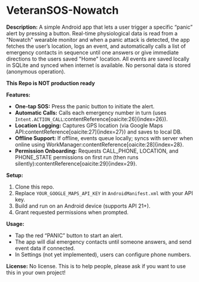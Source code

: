 # VeteranSOS-Nowatch

**Description:** A simple Android app that lets a user trigger a specific “panic” alert by pressing a button. Real-time physiological data is read from a "Nowatch" wearable monitor and when a panic attack is detected, the app fetches the user’s location, logs an event, and automatically calls a list of emergency contacts in sequence until one answers or give immediate directions to the users saved "Home" location. All events are saved locally in SQLite and synced when internet is available. No personal data is stored (anonymous operation). 

**This Repo is NOT production ready**

**Features:** 
- **One-tap SOS:** Press the panic button to initiate the alert.
- **Automatic Calls:** Calls each emergency number in turn (uses `Intent.ACTION_CALL`:contentReference[oaicite:26]{index=26}).
- **Location Logging:** Captures GPS location (via Google Maps API:contentReference[oaicite:27]{index=27}) and saves to local DB.
- **Offline Support:** If offline, events queue locally; syncs with server when online using WorkManager:contentReference[oaicite:28]{index=28}.
- **Permission Onboarding:** Requests CALL_PHONE, LOCATION, and PHONE_STATE permissions on first run (then runs silently):contentReference[oaicite:29]{index=29}.

**Setup:** 
1. Clone this repo.  
2. Replace `YOUR_GOOGLE_MAPS_API_KEY` in `AndroidManifest.xml` with your API key.  
3. Build and run on an Android device (supports API 21+).  
4. Grant requested permissions when prompted.  

**Usage:** 
- Tap the red “PANIC” button to start an alert.  
- The app will dial emergency contacts until someone answers, and send event data if connected.  
- In Settings (not yet implemented), users can configure phone numbers.

**License:** No license. This is to help people, please ask if you want to use this in your own project!
